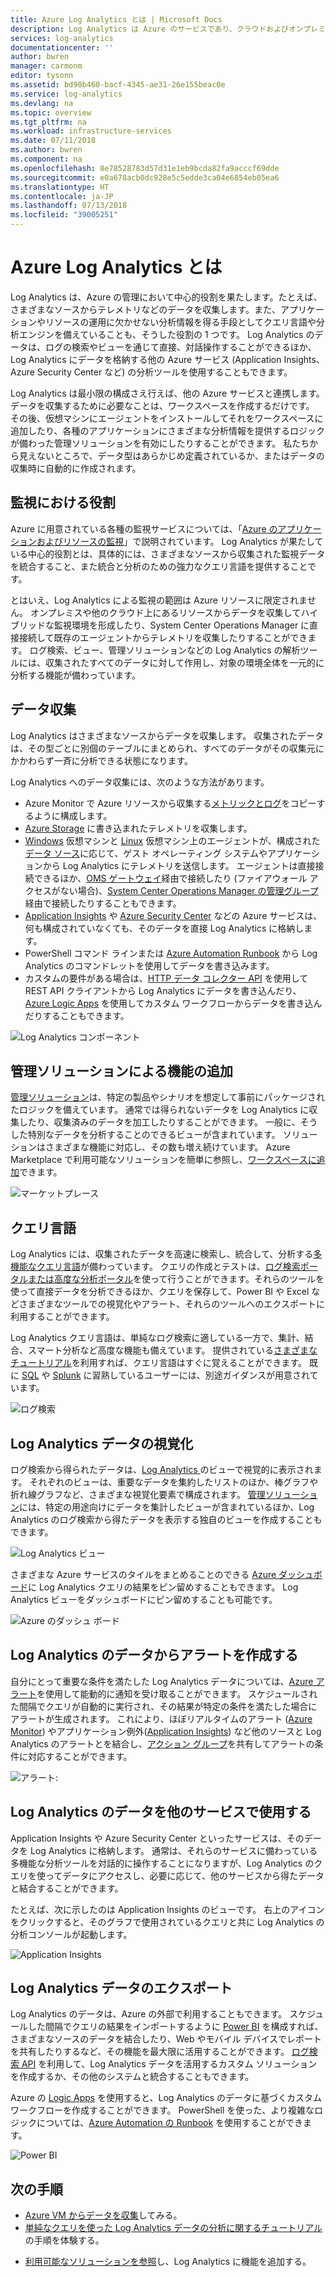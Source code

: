 ```yaml
---
title: Azure Log Analytics とは | Microsoft Docs
description: Log Analytics は Azure のサービスであり、クラウドおよびオンプレミスの環境内にあるリソースで生成された運用データを収集して分析するのに役立ちます。  この記事では、Log Analytics のさまざまなコンポーネントと詳細なコンテンツへのリンクの概要について説明します。
services: log-analytics
documentationcenter: ''
author: bwren
manager: carmonm
editor: tysonn
ms.assetid: bd90b460-bacf-4345-ae31-26e155beac0e
ms.service: log-analytics
ms.devlang: na
ms.topic: overview
ms.tgt_pltfrm: na
ms.workload: infrastructure-services
ms.date: 07/11/2018
ms.author: bwren
ms.component: na
ms.openlocfilehash: 8e78528783d57d31e1eb9bcda82fa9acccf69dde
ms.sourcegitcommit: e0a678acb0dc928e5c5edde3ca04e6854eb05ea6
ms.translationtype: HT
ms.contentlocale: ja-JP
ms.lasthandoff: 07/13/2018
ms.locfileid: "39005251"
---
```

# <a name="what-is-azure-log-analytics"></a>Azure Log Analytics とは
Log Analytics は、Azure の管理において中心的役割を果たします。たとえば、さまざまなソースからテレメトリなどのデータを収集します。また、アプリケーションやリソースの運用に欠かせない分析情報を得る手段としてクエリ言語や分析エンジンを備えていることも、そうした役割の 1 つです。  Log Analytics のデータは、ログの検索やビューを通じて直接、対話操作することができるほか、Log Analytics にデータを格納する他の Azure サービス (Application Insights、Azure Security Center など) の分析ツールを使用することもできます。  

Log Analytics は最小限の構成さえ行えば、他の Azure サービスと連携します。  データを収集するために必要なことは、ワークスペースを作成するだけです。  その後、仮想マシンにエージェントをインストールしてそれをワークスペースに追加したり、各種のアプリケーションにさまざまな分析情報を提供するロジックが備わった管理ソリューションを有効にしたりすることができます。  私たちから見えないところで、データ型はあらかじめ定義されているか、またはデータの収集時に自動的に作成されます。


## <a name="role-in-monitoring"></a>監視における役割

Azure に用意されている各種の監視サービスについては、「[Azure のアプリケーションおよびリソースの監視](../monitoring-and-diagnostics/monitoring-overview.md)」で説明されています。  Log Analytics が果たしている中心的役割とは、具体的には、さまざまなソースから収集された監視データを統合すること、また統合と分析のための強力なクエリ言語を提供することです。  

とはいえ、Log Analytics による監視の範囲は Azure リソースに限定されません。  オンプレミスや他のクラウド上にあるリソースからデータを収集してハイブリッドな監視環境を形成したり、System Center Operations Manager に直接接続して既存のエージェントからテレメトリを収集したりすることができます。  ログ検索、ビュー、管理ソリューションなどの Log Analytics の解析ツールには、収集されたすべてのデータに対して作用し、対象の環境全体を一元的に分析する機能が備わっています。



## <a name="data-collection"></a>データ収集
Log Analytics はさまざまなソースからデータを収集します。  収集されたデータは、その型ごとに別個のテーブルにまとめられ、すべてのデータがその収集元にかかわらず一斉に分析できる状態になります。

Log Analytics へのデータ収集には、次のような方法があります。

- Azure Monitor で Azure リソースから収集する[メトリックとログ](../monitoring/monitoring-data-collection.md#types-of-monitoring-data)をコピーするように構成します。
- [Azure Storage](log-analytics-azure-storage-iis-table.md) に書き込まれたテレメトリを収集します。
- [Windows](log-analytics-windows-agent.md) 仮想マシンと [Linux](log-analytics-linux-agents.md) 仮想マシン上のエージェントが、構成された[データ ソース](log-analytics-data-sources.md)に応じて、ゲスト オペレーティング システムやアプリケーションから Log Analytics にテレメトリを送信します。 エージェントは直接接続できるほか、[OMS ゲートウェイ](log-analytics-oms-gateway.md)経由で接続したり (ファイアウォール アクセスがない場合)、[System Center Operations Manager の管理グループ](log-analytics-om-agents.md)経由で接続したりすることもできます。
- [Application Insights](https://docs.microsoft.com/azure/application-insights/) や [Azure Security Center](https://docs.microsoft.com/azure/security-center/) などの Azure サービスは、何も構成されていなくても、そのデータを直接 Log Analytics に格納します。
- PowerShell コマンド ラインまたは [Azure Automation Runbook](../automation/automation-runbook-types.md) から Log Analytics のコマンドレットを使用してデータを書き込みます。
- カスタムの要件がある場合は、[HTTP データ コレクター API](log-analytics-data-collector-api.md) を使用して REST API クライアントから Log Analytics にデータを書き込んだり、[Azure Logic Apps](https://docs.microsoft.com/azure/logic-apps/) を使用してカスタム ワークフローからデータを書き込んだりすることもできます。


![Log Analytics コンポーネント](media/log-analytics-overview/collecting-data.png)

## <a name="add-functionality-with-management-solutions"></a>管理ソリューションによる機能の追加
[管理ソリューション](log-analytics-add-solutions.md)は、特定の製品やシナリオを想定して事前にパッケージされたロジックを備えています。  通常では得られないデータを Log Analytics に収集したり、収集済みのデータを加工したりすることができます。  一般に、そうした特別なデータを分析することのできるビューが含まれています。  ソリューションはさまざまな機能に対応し、その数も増え続けています。  Azure Marketplace で利用可能なソリューションを簡単に参照し、[ワークスペースに追加](log-analytics-add-solutions.md)できます。  

![マーケットプレース](media/log-analytics-overview/solutions.png)


## <a name="query-language"></a>クエリ言語

Log Analytics には、収集されたデータを高速に検索し、統合して、分析する[多機能なクエリ言語](http://docs.loganalytics.io)が備わっています。  クエリの作成とテストは、[ログ検索ポータルまたは高度な分析ポータル](log-analytics-log-search-portals.md)を使って行うことができます。それらのツールを使って直接データを分析できるほか、クエリを保存して、Power BI や Excel などさまざまなツールでの視覚化やアラート、それらのツールへのエクスポートに利用することができます。

Log Analytics クエリ言語は、単純なログ検索に適している一方で、集計、結合、スマート分析など高度な機能も備えています。 提供されている[さまざまなチュートリアル](https://docs.loganalytics.io/docs/Learn/Tutorials)を利用すれば、クエリ言語はすぐに覚えることができます。  既に [SQL](https://docs.loganalytics.io/docs/Learn/References/SQL-to-Azure-Log-Analytics) や [Splunk](https://docs.loganalytics.io/docs/Learn/References/Splunk-to-Azure-Log-Analytics) に習熟しているユーザーには、別途ガイダンスが用意されています。

![ログ検索](media/log-analytics-overview/analytics-query.png)


## <a name="visualize-log-analytics-data"></a>Log Analytics データの視覚化

ログ検索から得られたデータは、[Log Analytics ](log-analytics-view-designer.md) のビューで視覚的に表示されます。  それぞれのビューは、重要なデータを集約したリストのほか、棒グラフや折れ線グラフなど、さまざまな視覚化要素で構成されます。  [管理ソリューション](#add-functionality-with-management-solutions)には、特定の用途向けにデータを集計したビューが含まれているほか、Log Analytics のログ検索から得たデータを表示する独自のビューを作成することもできます。

![Log Analytics ビュー](media/log-analytics-overview/view.png)

さまざまな Azure サービスのタイルをまとめることのできる [Azure ダッシュボード](../azure-portal/azure-portal-dashboards.md)に Log Analytics クエリの結果をピン留めすることもできます。  Log Analytics ビューをダッシュボードにピン留めすることも可能です。

![Azure のダッシュ ボード](media/log-analytics-overview/dashboard.png)

## <a name="creating-alerts-from-log-analytics-data"></a>Log Analytics のデータからアラートを作成する

自分にとって重要な条件を満たした Log Analytics データについては、[Azure アラート](../monitoring-and-diagnostics/monitoring-overview-unified-alerts.md)を使用して能動的に通知を受け取ることができます。  スケジュールされた間隔でクエリが自動的に実行され、その結果が特定の条件を満たした場合にアラートが生成されます。  これにより、ほぼリアルタイムのアラート ([Azure Monitor](../monitoring-and-diagnostics/monitoring-near-real-time-metric-alerts.md)) やアプリケーション例外([Application Insights](../application-insights/app-insights-alerts.md)) など他のソースと Log Analytics のアラートとを結合し、[アクション グループ](../monitoring-and-diagnostics/monitoring-action-groups.md)を共有してアラートの条件に対応することができます。

![アラート:](media/log-analytics-overview/alerts.png)


## <a name="using-log-analytics-data-in-other-services"></a>Log Analytics のデータを他のサービスで使用する
Application Insights や Azure Security Center といったサービスは、そのデータを Log Analytics に格納します。  通常は、それらのサービスに備わっている多機能な分析ツールを対話的に操作することになりますが、Log Analytics のクエリを使ってデータにアクセスし、必要に応じて、他のサービスから得たデータと結合することができます。  

たとえば、次に示したのは Application Insights のビューです。  右上のアイコンをクリックすると、そのグラフで使用されているクエリと共に Log Analytics の分析コンソールが起動します。

![Application Insights](media/log-analytics-overview/application-insights.png)


## <a name="exporting-log-analytics-data"></a>Log Analytics データのエクスポート

Log Analytics のデータは、Azure の外部で利用することもできます。  スケジュールした間隔でクエリの結果をインポートするように [Power BI](log-analytics-powerbi.md) を構成すれば、さまざまなソースのデータを結合したり、Web やモバイル デバイスでレポートを共有したりするなど、その機能を最大限に活用することができます。  [ログ検索 API](log-analytics-log-search-api.md) を利用して、Log Analytics データを活用するカスタム ソリューションを作成するか、その他のシステムと統合することもできます。

Azure の [Logic Apps](../logic-apps/logic-apps-overview.md) を使用すると、Log Analytics のデータに基づくカスタム ワークフローを作成することができます。  PowerShell を使った、より複雑なロジックについては、[Azure Automation の Runbook](../automation/automation-runbook-types.md) を使用することができます。

![Power BI](media/log-analytics-overview/export.png)



## <a name="next-steps"></a>次の手順
- [Azure VM からデータを収集](log-analytics-quick-collect-azurevm.md)してみる。
- [単純なクエリを使った Log Analytics データの分析に関するチュートリアル](log-analytics-tutorial-viewdata.md)の手順を体験する。
* [利用可能なソリューションを参照](log-analytics-add-solutions.md)し、Log Analytics に機能を追加する。

